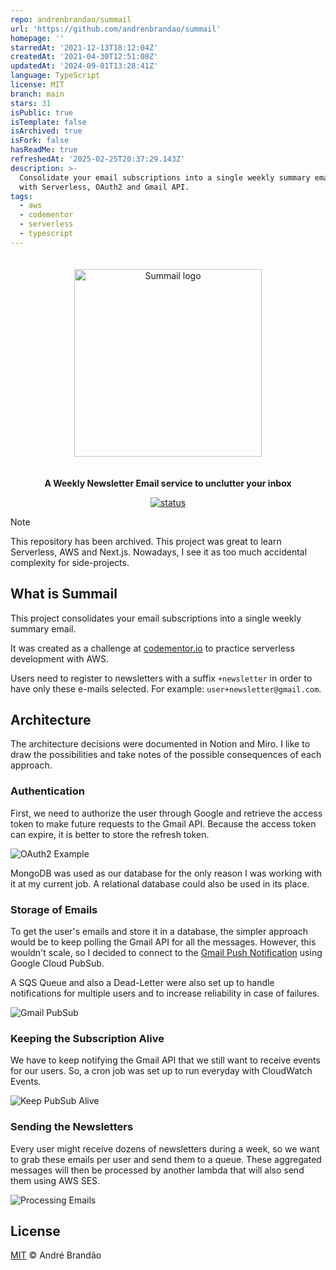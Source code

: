 ```yaml
---
repo: andrenbrandao/summail
url: 'https://github.com/andrenbrandao/summail'
homepage: ''
starredAt: '2021-12-13T18:12:04Z'
createdAt: '2021-04-30T12:51:08Z'
updatedAt: '2024-09-01T13:28:41Z'
language: TypeScript
license: MIT
branch: main
stars: 31
isPublic: true
isTemplate: false
isArchived: true
isFork: false
hasReadMe: true
refreshedAt: '2025-02-25T20:37:29.143Z'
description: >-
  Consolidate your email subscriptions into a single weekly summary email. Built
  with Serverless, OAuth2 and Gmail API.
tags:
  - aws
  - codementor
  - serverless
  - typescript
---
```


<div align="center">
  <img alt="Summail logo" width="300px" src=".github/assets/logo.svg" style="padding:20px"/>
</div>

<div align="center">
  <p><strong>A Weekly Newsletter Email service to unclutter your inbox</strong></p>
</div>

<div align="center">
<p>
  <a href="https://shields.io">
    <img src="https://img.shields.io/badge/status-not%20maintained-yellow.svg" alt="status" style="max-width:100%;">
  </a>
</p>
</div>

> [!NOTE]
> This repository has been archived. This project was great to learn Serverless, AWS and Next.js. Nowadays, I see it as too much accidental complexity for side-projects.

## What is Summail

This project consolidates your email subscriptions into a single weekly summary email.

It was created as a challenge at [codementor.io](https://www.codementor.io/projects/web/weekly-newsletter-summary-email-atx32ild7k) to practice serverless development with AWS.

Users need to register to newsletters with a suffix `+newsletter` in order to have only these e-mails selected. For example: `user+newsletter@gmail.com`.

## Architecture

The architecture decisions were documented in Notion and Miro. I like to draw the possibilities and take notes of the possible consequences of each approach.

### Authentication

First, we need to authorize the user through Google and retrieve the access token to make future requests to the Gmail API. Because the access token can expire, it is better to store the refresh token.

![OAuth2 Example](./.github/assets/google-auth2.png)

MongoDB was used as our database for the only reason I was working with it at my current job. A relational database could also be used in its place.

### Storage of Emails

To get the user's emails and store it in a database, the simpler approach would be to keep polling the Gmail API for all the messages. However, this wouldn't scale, so I decided to connect to the [Gmail Push Notification](https://developers.google.com/gmail/api/guides/push) using Google Cloud PubSub.

A SQS Queue and also a Dead-Letter were also set up to handle notifications for multiple users and to increase reliability in case of failures.

![Gmail PubSub](./.github/assets/gmail-pubsub.png)

### Keeping the Subscription Alive

We have to keep notifying the Gmail API that we still want to receive events for our users. So, a cron job was set up to run everyday with CloudWatch Events.

![Keep PubSub Alive](./.github/assets/keep-pubsub-alive.png)

### Sending the Newsletters

Every user might receive dozens of newsletters during a week, so we want to grab these emails per user and send them to a queue. These aggregated messages will then be processed by another lambda that will also send them using AWS SES.

![Processing Emails](./.github/assets/process-emails.png)

## License

[MIT](LICENSE) © André Brandão
